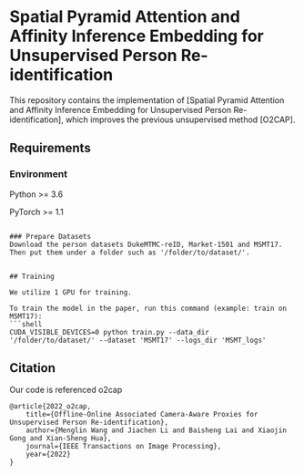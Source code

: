 # Spatial Pyramid Attention and Affinity Inference Embedding for Unsupervised Person Re-identification



This repository contains the implementation of [Spatial Pyramid Attention and Affinity Inference Embedding for Unsupervised Person Re-identification], which improves the previous unsupervised method [O2CAP].


## Requirements

### Environment
Python >= 3.6

PyTorch >= 1.1


```

### Prepare Datasets
Download the person datasets DukeMTMC-reID, Market-1501 and MSMT17. Then put them under a folder such as '/folder/to/dataset/'.


## Training

We utilize 1 GPU for training.

To train the model in the paper, run this command (example: train on MSMT17):
```shell
CUDA_VISIBLE_DEVICES=0 python train.py --data_dir '/folder/to/dataset/' --dataset 'MSMT17' --logs_dir 'MSMT_logs'
```



## Citation
Our code is referenced o2cap
```
@article{2022_o2cap,
    title={Offline-Online Associated Camera-Aware Proxies for Unsupervised Person Re-identification},
    author={Menglin Wang and Jiachen Li and Baisheng Lai and Xiaojin Gong and Xian-Sheng Hua},
    journal={IEEE Transactions on Image Processing},
    year={2022}
}
```
